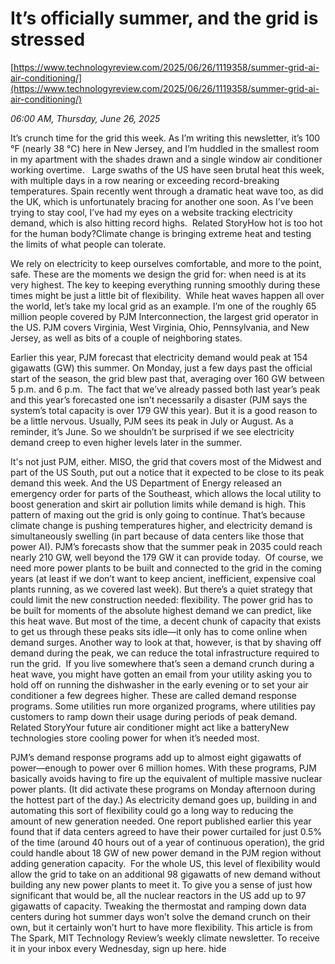 # It’s officially summer, and the grid is stressed

[https://www.technologyreview.com/2025/06/26/1119358/summer-grid-ai-air-conditioning/](https://www.technologyreview.com/2025/06/26/1119358/summer-grid-ai-air-conditioning/)

*06:00 AM, Thursday, June 26, 2025*

It’s crunch time for the grid this week. As I’m writing this newsletter, it’s 100 °F (nearly 38 °C) here in New Jersey, and I’m huddled in the smallest room in my apartment with the shades drawn and a single window air conditioner working overtime.   Large swaths of the US have seen brutal heat this week, with multiple days in a row nearing or exceeding record-breaking temperatures. Spain recently went through a dramatic heat wave too, as did the UK, which is unfortunately bracing for another one soon. As I’ve been trying to stay cool, I’ve had my eyes on a website tracking electricity demand, which is also hitting record highs.  Related StoryHow hot is too hot for the human body?Climate change is bringing extreme heat and testing the limits of what people can tolerate.

We rely on electricity to keep ourselves comfortable, and more to the point, safe. These are the moments we design the grid for: when need is at its very highest. The key to keeping everything running smoothly during these times might be just a little bit of flexibility.  While heat waves happen all over the world, let’s take my local grid as an example. I’m one of the roughly 65 million people covered by PJM Interconnection, the largest grid operator in the US. PJM covers Virginia, West Virginia, Ohio, Pennsylvania, and New Jersey, as well as bits of a couple of neighboring states.

Earlier this year, PJM forecast that electricity demand would peak at 154 gigawatts (GW) this summer. On Monday, just a few days past the official start of the season, the grid blew past that, averaging over 160 GW between 5 p.m. and 6 p.m.  The fact that we’ve already passed both last year’s peak and this year’s forecasted one isn’t necessarily a disaster (PJM says the system’s total capacity is over 179 GW this year). But it is a good reason to be a little nervous. Usually, PJM sees its peak in July or August. As a reminder, it’s June. So we shouldn’t be surprised if we see electricity demand creep to even higher levels later in the summer.

It's not just PJM, either. MISO, the grid that covers most of the Midwest and part of the US South, put out a notice that it expected to be close to its peak demand this week. And the US Department of Energy released an emergency order for parts of the Southeast, which allows the local utility to boost generation and skirt air pollution limits while demand is high. This pattern of maxing out the grid is only going to continue. That’s because climate change is pushing temperatures higher, and electricity demand is simultaneously swelling (in part because of data centers like those that power AI). PJM’s forecasts show that the summer peak in 2035 could reach nearly 210 GW, well beyond the 179 GW it can provide today.  Of course, we need more power plants to be built and connected to the grid in the coming years (at least if we don’t want to keep ancient, inefficient, expensive coal plants running, as we covered last week). But there’s a quiet strategy that could limit the new construction needed: flexibility. The power grid has to be built for moments of the absolute highest demand we can predict, like this heat wave. But most of the time, a decent chunk of capacity that exists to get us through these peaks sits idle—it only has to come online when demand surges. Another way to look at that, however, is that by shaving off demand during the peak, we can reduce the total infrastructure required to run the grid.   If you live somewhere that’s seen a demand crunch during a heat wave, you might have gotten an email from your utility asking you to hold off on running the dishwasher in the early evening or to set your air conditioner a few degrees higher. These are called demand response programs. Some utilities run more organized programs, where utilities pay customers to ramp down their usage during periods of peak demand. Related StoryYour future air conditioner might act like a batteryNew technologies store cooling power for when it’s needed most.

PJM’s demand response programs add up to almost eight gigawatts of power—enough to power over 6 million homes. With these programs, PJM basically avoids having to fire up the equivalent of multiple massive nuclear power plants. (It did activate these programs on Monday afternoon during the hottest part of the day.) As electricity demand goes up, building in and automating this sort of flexibility could go a long way to reducing the amount of new generation needed. One report published earlier this year found that if data centers agreed to have their power curtailed for just 0.5% of the time (around 40 hours out of a year of continuous operation), the grid could handle about 18 GW of new power demand in the PJM region without adding generation capacity.  For the whole US, this level of flexibility would allow the grid to take on an additional 98 gigawatts of new demand without building any new power plants to meet it. To give you a sense of just how significant that would be, all the nuclear reactors in the US add up to 97 gigawatts of capacity. Tweaking the thermostat and ramping down data centers during hot summer days won’t solve the demand crunch on their own, but it certainly won’t hurt to have more flexibility. This article is from The Spark, MIT Technology Review’s weekly climate newsletter. To receive it in your inbox every Wednesday, sign up here. hide

